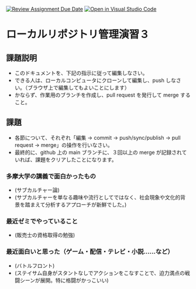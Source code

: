 [![Review Assignment Due Date](https://classroom.github.com/assets/deadline-readme-button-22041afd0340ce965d47ae6ef1cefeee28c7c493a6346c4f15d667ab976d596c.svg)](https://classroom.github.com/a/ljeawwh6)
[![Open in Visual Studio Code](https://classroom.github.com/assets/open-in-vscode-2e0aaae1b6195c2367325f4f02e2d04e9abb55f0b24a779b69b11b9e10269abc.svg)](https://classroom.github.com/online_ide?assignment_repo_id=19882446&assignment_repo_type=AssignmentRepo)
# ローカルリポジトリ管理演習３

## 課題説明
- このドキュメントを、下記の指示に従って編集しなさい。
- できる人は、ローカルコンピュータにクローンして編集し、push しなさい。（ブラウザ上で編集してもよいことにします）
- かならず、作業用のブランチを作成し、pull request を発行して merge すること。

## 課題
- 各節について、それぞれ「編集 → commit → push/sync/publish → pull request → merge」の操作を行いなさい。
- 最終的に、github 上の main ブランチに、３回以上の merge が記録されていれば、課題をクリアしたことになります。

### 多摩大学の講義で面白かったもの
- (サブカルチャー論)
- (サブカルチャーを単なる趣味や流行としてではなく、社会現象や文化的背景を踏まえて分析するアプローチが新鮮でした。)

### 最近ゼミでやっていること
- (販売士の資格取得の勉強)

### 最近面白いと思った（ゲーム・配信・テレビ・小説……など）
- (バトルフロント)
- (ステイサム自身がスタントなしでアクションをこなすことで、迫力満点の戦闘シーンが展開。特に格闘がかっこいい)
